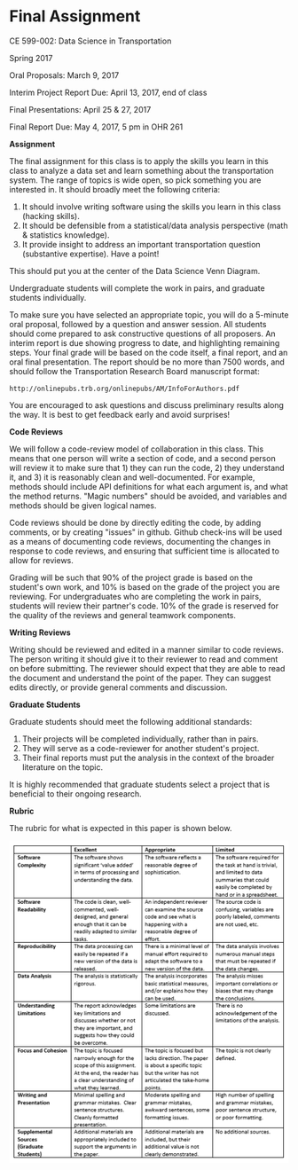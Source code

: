 # Final Assignment

CE 599-002: Data Science in Transportation

Spring 2017

Oral Proposals:  March 9, 2017

Interim Project Report Due: April 13, 2017, end of class

Final Presentations: April 25 & 27, 2017

Final Report Due: May 4, 2017, 5 pm in OHR 261

**Assignment**

The final assignment for this class is to apply the skills you learn in this class to analyze a data set and learn something about the transportation system.  The range of topics is wide open, so pick something you are interested in.  It should broadly meet the following criteria: 

1. It should involve writing software using the skills you learn in this class (hacking skills). 
2. It should be defensible from a statistical/data analysis perspective (math & statistics knowledge). 
3. It provide insight to address an important transportation question (substantive expertise). Have a point!

This should put you at the center of the Data Science Venn Diagram.  

Undergraduate students will complete the work in pairs, and graduate students individually.  

To make sure you have selected an appropriate topic, you will do a 5-minute oral proposal, followed by a question and answer session.  All students should come prepared to ask constructive questions of all proposers.  An interim report is due showing progress to date, and highlighting remaining steps.  Your final grade will be based on the code itself, a final report, and an oral final presentation.  The report should be no more than 7500 words, and should follow the Transportation Research Board manuscript format: 

	http://onlinepubs.trb.org/onlinepubs/AM/InfoForAuthors.pdf 

You are encouraged to ask questions and discuss preliminary results along the way.  It is best to get feedback early and avoid surprises!   

**Code Reviews**

We will follow a code-review model of collaboration in this class.  This means that one person will write a section of code, and a second person will review it to make sure that 1) they can run the code, 2) they understand it, and 3) it is reasonably clean and well-documented.  For example, methods should include API definitions for what each argument is, and what the method returns.  "Magic numbers" should be avoided, and variables and methods should be given logical names.  

Code reviews should be done by directly editing the code, by adding comments, or by creating "issues" in github.  Github check-ins will be used as a means of documenting code reviews, documenting the changes in response to code reviews, and ensuring that sufficient time is allocated to allow for reviews.  

Grading will be such that 90% of the project grade is based on the student's own work, and 10% is based on the grade of the project you are reviewing.  For undergraduates who are completing the work in pairs, students will review their partner's code.  10% of the grade is reserved for the quality of the reviews and general teamwork components.  

**Writing Reviews**

Writing should be reviewed and edited in a manner similar to code reviews. The person writing it should give it to their reviewer to read and comment on before submitting.  The reviewer should expect that they are able to read the document and understand the point of the paper.  They can suggest edits directly, or provide general comments and discussion. 

**Graduate Students**

Graduate students should meet the following additional standards: 

1. Their projects will be completed individually, rather than in pairs. 
2. They will serve as a code-reviewer for another student's project.
3. Their final reports must put the analysis in the context of the broader literature on the topic.  

It is highly recommended that graduate students select a project that is beneficial to their ongoing research.   

**Rubric**

The rubric for what is expected in this paper is shown below.  

![Rubric](/images/Final-rubric.png)

